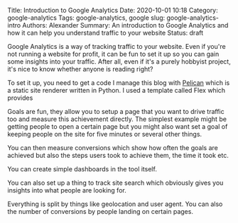 Title: Introduction to Google Analytics
Date: 2020-10-01 10:18
Category: google-analytics
Tags: google-analytics, google
slug: google-analytics-intro
Authors: Alexander
Summary: An introduction to Google Analytics and how it can help you understand traffic to your website
Status: draft

Google Analytics is a way of tracking traffic to your website. Even if you're not running a website for profit, it can be fun to set it up so you can gain some insights into your traffic. After all, even if it's a purely hobbyist project, it's nice to know whether anyone is reading right? 

To set it up, you need to get a code I manage this blog with [Pelican](https://blog.getpelican.com/) which is a static site renderer written in Python. I used a template called Flex which provides

Goals are fun, they allow you to setup a page that you want to drive traffic too and measure this achievement directly. The simplest example might be getting people to open a certain page but you might also want set a goal of keeping people on the site for five minutes or several other things. 

You can then measure conversions which show how often the goals are achieved but also the steps users took to achieve them, the time it took etc. 

You can create simple dashboards in the tool itself.

You can also set up a thing to track site search which obviously gives you insights into what people are looking for.

Everything is split by things like geolocation and user agent. You can also the number of conversions by people landing on certain pages.